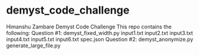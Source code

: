 # demyst_code_challenge
Himanshu Zambare Demyst Code Challenge
This repo contains the following:
	Question #1: 
 		demyst_fixed_width.py
	 	input1.txt
	 	input2.txt
	 	input3.txt
		input4.txt
 		input5.txt
 		input6.txt
	 	spec.json
 Question #2:
 		demyst_anonymize.py
	 	generate_large_file.py
